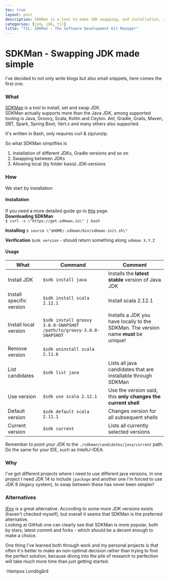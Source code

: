 ```yaml
---
toc: true
layout: post
description: SDKMan is a tool to make JDK swapping, and installation, simple. It's really good!
categories: [jvm, jdk, til]
title: "TIL: SDKMan - The Software Development Kit Manager"
---
```

# SDKMan - Swapping JDK made simple
I've decided to not only write blogs but also small snippets, here comes the first one.

### What
[SDKMan](https://sdkman.io/) is a tool to install, set and swap JDK.  
SDKMan actually supports more than the Java JDK, among supported tooling is Java, Groovy, Scala, Kotlin and Ceylon. Ant, Gradle, Grails, Maven, SBT, Spark, Spring Boot, Vert.x and many others also supported.  

It's written in Bash, only requires curl & zip/unzip.

So what SDKMan simplifies is
1. Installation of different JDKs, Gradle versions and so on
2. Swapping between JDKs
3. Allowing local (by folder basis) JDK-versions


### How
We start by installation
#### Installation
If you need a more detailed guide go to [this](https://sdkman.io/install) page.  
**Downloading SDKMan**  
`$ curl -s \"https://get.sdkman.io\" | bash`

**Installing**
`$ source \"$HOME/.sdkman/bin/sdkman-init.sh\"`

**Verification**
`$sdk version` - should return something along `sdkman X.Y.Z`

#### Usage
|What|Command|Comment|
|---|---|---|
|Install JDK|`$sdk install java`|Installs the **latest stable** version of Java JDK|
|Install specific version|`$sdk install scala 2.12.1`|Install scala 2.12.1|
|Install local version|`$sdk install groovy 3.0.0-SNAPSHOT /path/to/groovy-3.0.0-SNAPSHOT`|Installs a JDK you have locally to the SDKMan. The version name **must** be unique!|
|Remove version|`$sdk uninstall scala 2.11.6`
|List candidates|`$sdk list java`|Lists all java candidates that are installable through SDKMan|
|Use version|`$sdk use scala 2.12.1`|Use the version said, this **only changes the current shell**|
|Default version|`$sdk default scala 2.11.1`|Changes version for all subsequent shells|
|Current version|`$sdk current`|Lists all currently selected versions|

Remember to point your JDK to the `./sdkman/candidates/java/current` path. Do the same for your IDE, such as IntelliJ-IDEA.

### Why
I've got different projects where I need to use different java versions. In one project I need JDK 14 to include `jpackage` and another one I'm forced to use JDK 8 (legacy system), to swap between these has never been simpler!


### Alternatives
[jEnv](https://www.jenv.be) is a great alternative. According to some more JDK versions exists (haven't checked myself), but overall it seems that SDKMan is the preferred alternative.  
Looking at GitHub one can clearly see that SDKMan is more popular, both by stars, latest commit and forks - which should be a decent enough to make a choice.

One thing I've learned both through work and my personal projects is that often it's better to make an non-optimal decision rather than trying to find the perfect solution, because diving into the pile of research to perfection will take much more time than just getting started.

-Hampus Londögård
